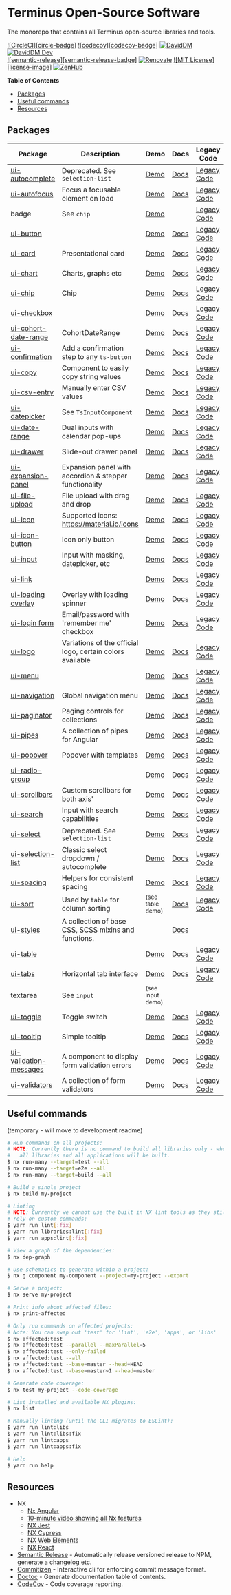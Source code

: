 # Terminus Open-Source Software

The monorepo that contains all Terminus open-source libraries and tools.

[![CircleCI][circle-badge]][circle-link]
[![codecov][codecov-badge]][codecov-project]
[![DavidDM][david-badge]][david-link]
[![DavidDM Dev][david-dev-badge]][david-link]
<br>
[![semantic-release][semantic-release-badge]][semantic-release]
[![Renovate][renovate-badge]][renovate-link]
[![MIT License][license-image]][license-url]
[![ZenHub][zenhub-image]][zenhub-url]

<!-- START doctoc generated TOC please keep comment here to allow auto update -->
<!-- DON'T EDIT THIS SECTION, INSTEAD RE-RUN doctoc TO UPDATE -->
**Table of Contents**

- [Packages](#packages)
- [Useful commands](#useful-commands)
- [Resources](#resources)

<!-- END doctoc generated TOC please keep comment here to allow auto update -->

## Packages


|                      Package                      |                        Description                        |               Demo               |                 Docs                 |                   Legacy Code                     |
|---------------------------------------------------|-----------------------------------------------------------|----------------------------------|--------------------------------------|---------------------------------------------------|
| [ui-autocomplete][src-autocomplete]               | Deprecated. See `selection-list`                          | [Demo][demo-autocomplete]        | [Docs][docs-autocomplete]            | [Legacy Code][legacy-src-autocomplete]            |
| [ui-autofocus][src-autofocus]                     | Focus a focusable element on load                         | [Demo][demo-autofocus]           | [Docs][docs-autofocus]               | [Legacy Code][legacy-src-autofocus]               | 
| badge                                             | See `chip`                                                | [Demo][demo-chip]                |                                      | [Legacy Code][legacy-src-chip]                    |
| [ui-button][src-button]                           |                                                           | [Demo][demo-button]              | [Docs][docs-button]                  | [Legacy Code][legacy-src-button]                  |
| [ui-card][src-card]                               | Presentational card                                       | [Demo][demo-card]                | [Docs][docs-card]                    | [Legacy Code][legacy-src-card]                    |
| [ui-chart][src-chart]                             | Charts, graphs etc                                        | [Demo][demo-chart]               | [Docs][docs-chart]                   | [Legacy Code][legacy-src-chart]                   |
| [ui-chip][src-chip]                               | Chip                                                      | [Demo][demo-chip]                | [Docs][docs-chip]                    | [Legacy Code][legacy-src-chip]                    |
| [ui-checkbox][src-checkbox]                       |                                                           | [Demo][demo-checkbox]            | [Docs][docs-checkbox]                | [Legacy Code][legacy-src-checkbox]                |
| [ui-cohort-date-range][src-cohort-date-range]     | CohortDateRange                                           | [Demo][demo-cohort-date-range]   | [Docs][docs-cohort-date-range]       | [Legacy Code][legacy-src-cohort-date-range]       |
| [ui-confirmation][src-confirmation]               | Add a confirmation step to any `ts-button`                | [Demo][demo-confirmation]        | [Docs][docs-confirmation]            | [Legacy Code][legacy-src-confirmation]            |
| [ui-copy][src-copy]                               | Component to easily copy string values                    | [Demo][demo-copy]                | [Docs][docs-copy]                    | [Legacy Code][legacy-src-copy]                    |
| [ui-csv-entry][src-csv-entry]                     | Manually enter CSV values                                 | [Demo][demo-csv-entry]           | [Docs][docs-csv-entry]               | [Legacy Code][legacy-src-csv-entry]               |
| [ui-datepicker][src-input]                        | See `TsInputComponent`                                    | [Demo][demo-input]               | [Docs][docs-input]                   | [Legacy Code][legacy-src-input]                   |
| [ui-date-range][src-date-range]                   | Dual inputs with calendar pop-ups                         | [Demo][demo-date-range]          | [Docs][docs-date-range]              | [Legacy Code][legacy-src-date-range]              |
| [ui-drawer][src-drawer]                           | Slide-out drawer panel                                    | [Demo][demo-drawer]              | [Docs][docs-drawer]                  | [Legacy Code][legacy-src-drawer]                  |
| [ui-expansion-panel][src-expansion-panel]         | Expansion panel with accordion & stepper functionality    | [Demo][demo-expansion-panel]     | [Docs][docs-expansion-panel]         | [Legacy Code][legacy-src-expansion-panel]         |
| [ui-file-upload][src-file-upload]                 | File upload with drag and drop                            | [Demo][demo-file-upload]         | [Docs][docs-file-upload]             | [Legacy Code][legacy-src-file-upload]             |
| [ui-icon][src-icon]                               | Supported icons: https://material.io/icons                | [Demo][demo-icon]                | [Docs][docs-icon]                    | [Legacy Code][legacy-src-icon]                    |
| [ui-icon-button][src-icon-button]                 | Icon only button                                          | [Demo][demo-icon-button]         | [Docs][docs-icon-button]             | [Legacy Code][legacy-src-icon-button]             |
| [ui-input][src-input]                             | Input with masking, datepicker, etc                       | [Demo][demo-input]               | [Docs][docs-input]                   | [Legacy Code][legacy-src-input]                   |
| [ui-link][src-link]                               |                                                           | [Demo][demo-link]                | [Docs][docs-link]                    | [Legacy Code][legacy-src-link]                    |
| [ui-loading overlay][src-loading-overlay]         | Overlay with loading spinner                              | [Demo][demo-loading-overlay]     | [Docs][docs-loading-overlay]         | [Legacy Code][legacy-src-loading-overlay]         |
| [ui-login form][src-login-form]                   | Email/password with 'remember me' checkbox                | [Demo][demo-log-in-form]         | [Docs][docs-login-form]              | [Legacy Code][legacy-src-login-form]              |
| [ui-logo][src-logo]                               | Variations of the official logo, certain colors available | [Demo][demo-logo]                | [Docs][docs-logo]                    | [Legacy Code][legacy-src-logo]                    |
| [ui-menu][src-menu]                               |                                                           | [Demo][demo-menu]                | [Docs][docs-menu]                    | [Legacy Code][legacy-src-menu]                    |
| [ui-navigation][src-navigation]                   | Global navigation menu                                    | [Demo][demo-navigation]          | [Docs][docs-navigation]              | [Legacy Code][legacy-src-navigation]              |
| [ui-paginator][src-paginator]                     | Paging controls for collections                           | [Demo][demo-paginator]           | [Docs][docs-paginator]               | [Legacy Code][legacy-src-paginator]               |
| [ui-pipes][src-pipes]                             | A collection of pipes for Angular                         | [Demo][demo-pipes]               | [Docs][docs-pipes]                   | [Legacy Code][legacy-src-pipes]                   |
| [ui-popover][src-popover]                         | Popover with templates                                    | [Demo][demo-popover]             | [Docs][docs-popover]                 | [Legacy Code][legacy-src-popover]                 |
| [ui-radio-group][src-radio-group]                 |                                                           | [Demo][demo-radio-group]         | [Docs][docs-radio-group]             | [Legacy Code][legacy-src-radio-group]             |
| [ui-scrollbars][src-scrollbars]                   | Custom scrollbars for both axis'                          | [Demo][demo-scrollbars]          | [Docs][docs-scrollbars]              | [Legacy Code][legacy-src-scrollbars]              |
| [ui-search][src-search]                           | Input with search capabilities                            | [Demo][demo-search]              | [Docs][docs-search]                  | [Legacy Code][legacy-src-search]                  |
| [ui-select][src-select]                           | Deprecated. See `selection-list`                          | [Demo][demo-select]              | [Docs][docs-select]                  | [Legacy Code][legacy-src-select]                  |
| [ui-selection-list][src-selection-list]           | Classic select dropdown / autocomplete                    | [Demo][demo-selection-list]      | [Docs][docs-selection-list]          | [Legacy Code][legacy-src-selection-list]          |
| [ui-spacing][src-spacing]                         | Helpers for consistent spacing                            | [Demo][demo-spacing]             | [Docs][docs-spacing]                 | [Legacy Code][legacy-src-spacing]                 |
| [ui-sort][src-sort]                               | Used by `table` for column sorting                        | <small>(see table demo)</small>  | [Docs][docs-sort]                    | [Legacy Code][legacy-src-sort]                    |
| [ui-styles][src-styles]                           | A collection of base CSS, SCSS mixins and functions.      |                                  | [Docs][docs-styles]                  |                                                   |
| [ui-table][src-table]                             |                                                           | [Demo][demo-table]               | [Docs][docs-table]                   | [Legacy Code][legacy-src-table]                   |
| [ui-tabs][src-tabs]                               | Horizontal tab interface                                  | [Demo][demo-tabs]                | [Docs][docs-tabs]                    | [Legacy Code][legacy-src-tabs]                    |
| textarea                                          | See `input`                                               | <small>(see input demo)</small>  |                                      |                                                   |
| [ui-toggle][src-toggle]                           | Toggle switch                                             | [Demo][demo-toggle]              | [Docs][docs-toggle]                  | [Legacy Code][legacy-src-toggle]                  |
| [ui-tooltip][src-tooltip]                         | Simple tooltip                                            | [Demo][demo-tooltip]             | [Docs][docs-tooltip]                 | [Legacy Code][legacy-src-tooltip]                 |
| [ui-validation-messages][src-validation-messages] | A component to display form validation errors             | [Demo][demo-validation-messages] | [Docs][docs-validation-messages]     | [Legacy Code][legacy-src-validation-messages]     |
| [ui-validators][src-validators]                   | A collection of form validators                           | [Demo][demo-validators]          | [Docs][docs-validators]              | [Legacy Code][legacy-src-validators]              |






## Useful commands

(temporary - will move to development readme)

```bash
# Run commands on all projects:
# NOTE: Currently there is no command to build all libraries only - when running all, 
#   all libraries and all applications will be built.
$ nx run-many --target=test --all
$ nx run-many --target=e2e --all
$ nx run-many --target=build --all

# Build a single project
$ nx build my-project

# Linting
# NOTE: Currently we cannot use the built in NX lint tools as they still rely on TSLint. For now we
# rely on custom commands:
$ yarn run lint[:fix]
$ yarn run libraries:lint[:fix]
$ yarn run apps:lint[:fix]

# View a graph of the dependencies:
$ nx dep-graph

# Use schematics to generate within a project:
$ nx g component my-component --project=my-project --export

# Serve a project:
$ nx serve my-project

# Print info about affected files:
$ nx print-affected

# Only run commands on affected projects:
# Note: You can swap out 'test' for 'lint', 'e2e', 'apps', or 'libs'
$ nx affected:test
$ nx affected:test --parallel --maxParallel=5
$ nx affected:test --only-failed
$ nx affected:test --all
$ nx affected:test --base=master --head=HEAD
$ nx affected:test --base=master~1 --head=master

# Generate code coverage:
$ nx test my-project --code-coverage

# List installed and available NX plugins:
$ nx list

# Manually linting (until the CLI migrates to ESLint):
$ yarn run lint:libs
$ yarn run lint:libs:fix
$ yarn run lint:apps
$ yarn run lint:apps:fix

# Help
$ yarn run help
```






## Resources

- NX
    - [Nx Angular][nx-angular]
    - [10-minute video showing all Nx features][nx-video]
    - [NX Jest][nx-jest]
    - [NX Cypress][nx-cypress]
    - [NX Web Elements][nx-web-elements]
    - [NX React][nx-react]
- [Semantic Release][semantic-release] - Automatically release versioned release to NPM, generate a changelog etc.
- [Commitizen][commitizen] - Interactive cli for enforcing commit message format.
- [Doctoc][doctoc] - Generate documentation table of contents.
- [CodeCov][codecov] - Code coverage reporting.


<!-- Links -->
[codecov]:          https://codecov.io
[commitizen]:       https://github.com/commitizen
[doctoc]:           https://github.com/thlorenz/doctoc
[semantic-release]: https://github.com/semantic-release/semantic-release
[nx-angular]:       https://nx.dev/angular
[nx-video]:         https://nx.dev/angular/getting-started/what-is-nx
[nx-jest]:          https://nx.dev/angular/plugins/jest/overview
[nx-cypress]:       https://nx.dev/angular/plugins/cypress/overview
[nx-web-elements]:  https://nx.dev/angular/plugins/web/overview
[nx-react]:         https://nx.dev/angular/plugins/react/overview

[codecov-project]:  https://codecov.io/gh/GetTerminus/terminus-ui
[circle-link]:      https://circleci.com/gh/GetTerminus/terminus-oss/tree/master
[renovate-badge]:   https://img.shields.io/badge/renovate-enabled-brightgreen.svg
[renovate-link]:    https://renovatebot.com
[david-dev-badge]:  https://david-dm.org/GetTerminus/terminus-oss/dev-status.svg
[david-badge]:      https://david-dm.org/GetTerminus/terminus-oss.svg
[david-link]:       https://david-dm.org/GetTerminus/terminus-oss?view=list
[license-url]:      https://github.com/GetTerminus/terminus-ui/blob/release/LICENSE
[zenhub-image]:     https://dxssrr2j0sq4w.cloudfront.net/3.2.0/img/external/zenhub-badge.png
[zenhub-url]:       https://github.com/GetTerminus/terminus-oss#zenhub

<!-- Source Directories -->
[src-autocomplete]:        https://github.com/GetTerminus/terminus-oss/blob/master/libs/ui/autocomplete/
[src-autofocus]:           https://github.com/GetTerminus/terminus-oss/blob/master/libs/ui/autofocus/
[src-button]:              https://github.com/GetTerminus/terminus-oss/blob/master/libs/ui/button/
[src-card]:                https://github.com/GetTerminus/terminus-oss/blob/master/libs/ui/card/
[src-chart]:               https://github.com/GetTerminus/terminus-oss/blob/master/libs/ui/chart/
[src-checkbox]:            https://github.com/GetTerminus/terminus-oss/blob/master/libs/ui/checkbox/
[src-chip]:                https://github.com/GetTerminus/terminus-oss/blob/master/libs/ui/chip/
[src-cohort-date-range]:   https://github.com/GetTerminus/terminus-oss/blob/master/libs/ui/cohort-date-range/
[src-confirmation]:        https://github.com/GetTerminus/terminus-oss/blob/master/libs/ui/confirmation/
[src-copy]:                https://github.com/GetTerminus/terminus-oss/blob/master/libs/ui/copy/
[src-csv-entry]:           https://github.com/GetTerminus/terminus-oss/blob/master/libs/ui/csv-entry/
[src-date-range]:          https://github.com/GetTerminus/terminus-oss/blob/master/libs/ui/date-range/
[src-drawer]:              https://github.com/GetTerminus/terminus-oss/blob/master/libs/ui/drawer/
[src-expansion-panel]:     https://github.com/GetTerminus/terminus-oss/blob/master/libs/ui/expansion-panel/
[src-file-upload]:         https://github.com/GetTerminus/terminus-oss/blob/master/libs/ui/file-upload/
[src-icon-button]:         https://github.com/GetTerminus/terminus-oss/blob/master/libs/ui/icon-button/
[src-icon]:                https://github.com/GetTerminus/terminus-oss/blob/master/libs/ui/icon/
[src-input]:               https://github.com/GetTerminus/terminus-oss/blob/master/libs/ui/input/
[src-link]:                https://github.com/GetTerminus/terminus-oss/blob/master/libs/ui/link/
[src-loading-overlay]:     https://github.com/GetTerminus/terminus-oss/blob/master/libs/ui/loading-overlay/
[src-login-form]:          https://github.com/GetTerminus/terminus-oss/blob/master/libs/ui/login-form/
[src-logo]:                https://github.com/GetTerminus/terminus-oss/blob/master/libs/ui/logo/
[src-menu]:                https://github.com/GetTerminus/terminus-oss/blob/master/libs/ui/menu/
[src-navigation]:          https://github.com/GetTerminus/terminus-oss/blob/master/libs/ui/navigation/
[src-paginator]:           https://github.com/GetTerminus/terminus-oss/blob/master/libs/ui/paginator/
[src-pipes]:               https://github.com/GetTerminus/terminus-oss/blob/master/libs/ui/pipes/
[src-popover]:             https://github.com/Getterminus/terminus-oss/blob/master/libs/ui/popover/
[src-radio-group]:         https://github.com/GetTerminus/terminus-oss/blob/master/libs/ui/radio-group/
[src-scrollbars]:          https://github.com/GetTerminus/terminus-oss/blob/master/libs/ui/scrollbars/
[src-search]:              https://github.com/GetTerminus/terminus-oss/blob/master/libs/ui/search/
[src-select]:              https://github.com/GetTerminus/terminus-oss/blob/master/libs/ui/select/
[src-selection-list]:      https://github.com/GetTerminus/terminus-oss/blob/master/libs/ui/selection-list/
[src-sort]:                https://github.com/GetTerminus/terminus-oss/blob/master/libs/ui/sort/
[src-spacing]:             https://github.com/GetTerminus/terminus-oss/blob/master/libs/ui/spacing/
[src-styles]:              https://github.com/GetTerminus/terminus-oss/blob/master/libs/ui/styles/
[src-table]:               https://github.com/GetTerminus/terminus-oss/blob/master/libs/ui/table/
[src-tabs]:                https://github.com/GetTerminus/terminus-oss/blob/master/libs/ui/tabs/
[src-toggle]:              https://github.com/GetTerminus/terminus-oss/blob/master/libs/ui/toggle/
[src-tooltip]:             https://github.com/GetTerminus/terminus-oss/blob/master/libs/ui/tooltip/
[src-validation-messages]: https://github.com/GetTerminus/terminus-oss/blob/master/libs/ui/validation-messages/
[src-validators]:          https://github.com/GetTerminus/terminus-oss/blob/master/libs/ui/validators/

<!-- Legacy source code -->

[legacy-src-autocomplete]:        https://github.com/GetTerminus/terminus-ui/blob/release/projects/library/autocomplete/
[legacy-src-autofocus]:           https://github.com/GetTerminus/terminus-ui/blob/release/projects/library/autofocus/
[legacy-src-button]:              https://github.com/GetTerminus/terminus-ui/blob/release/projects/library/button/
[legacy-src-card]:                https://github.com/GetTerminus/terminus-ui/blob/release/projects/library/card/
[legacy-src-chart]:               https://github.com/GetTerminus/terminus-ui/blob/release/projects/library/chart/
[legacy-src-checkbox]:            https://github.com/GetTerminus/terminus-ui/blob/release/projects/library/checkbox/
[legacy-src-chip]:                https://github.com/GetTerminus/terminus-ui/blob/release/projects/library/chip/
[legacy-src-cohort-date-range]:   https://github.com/GetTerminus/terminus-ui/blob/release/projects/library/cohort-date-range/
[legacy-src-confirmation]:        https://github.com/GetTerminus/terminus-ui/blob/release/projects/library/confirmation/
[legacy-src-copy]:                https://github.com/GetTerminus/terminus-ui/blob/release/projects/library/copy/
[legacy-src-csv-entry]:           https://github.com/GetTerminus/terminus-ui/blob/release/projects/library/csv-entry/
[legacy-src-date-range]:          https://github.com/GetTerminus/terminus-ui/blob/release/projects/library/date-range/
[legacy-src-drawer]:              https://github.com/GetTerminus/terminus-ui/blob/release/projects/library/drawer/
[legacy-src-expansion-panel]:     https://github.com/GetTerminus/terminus-ui/blob/release/projects/library/expansion-panel/
[legacy-src-file-upload]:         https://github.com/GetTerminus/terminus-ui/blob/release/projects/library/file-upload/
[legacy-src-icon-button]:         https://github.com/GetTerminus/terminus-ui/blob/release/projects/library/icon-button/
[legacy-src-icon]:                https://github.com/GetTerminus/terminus-ui/blob/release/projects/library/icon/
[legacy-src-input]:               https://github.com/GetTerminus/terminus-ui/blob/release/projects/library/input/
[legacy-src-link]:                https://github.com/GetTerminus/terminus-ui/blob/release/projects/library/link/
[legacy-src-loading-overlay]:     https://github.com/GetTerminus/terminus-ui/blob/release/projects/library/loading-overlay/
[legacy-src-login-form]:          https://github.com/GetTerminus/terminus-ui/blob/release/projects/library/login-form/
[legacy-src-logo]:                https://github.com/GetTerminus/terminus-ui/blob/release/projects/library/logo/
[legacy-src-menu]:                https://github.com/GetTerminus/terminus-ui/blob/release/projects/library/menu/
[legacy-src-navigation]:          https://github.com/GetTerminus/terminus-ui/blob/release/projects/library/navigation/
[legacy-src-paginator]:           https://github.com/GetTerminus/terminus-ui/blob/release/projects/library/paginator/
[legacy-src-pipes]:               https://github.com/GetTerminus/terminus-ui/blob/release/projects/library/pipes/
[legacy-src-popover]:             https://github.com/Getterminus/terminus-ui/blob/release/projects/library/popover/
[legacy-src-radio-group]:         https://github.com/GetTerminus/terminus-ui/blob/release/projects/library/radio-group/
[legacy-src-scrollbars]:          https://github.com/GetTerminus/terminus-ui/blob/release/projects/library/scrollbars/
[legacy-src-search]:              https://github.com/GetTerminus/terminus-ui/blob/release/projects/library/search/
[legacy-src-select]:              https://github.com/GetTerminus/terminus-ui/blob/release/projects/library/select/
[legacy-src-selection-list]:      https://github.com/GetTerminus/terminus-ui/blob/release/projects/library/selection-list/
[legacy-src-sort]:                https://github.com/GetTerminus/terminus-ui/blob/release/projects/library/sort/
[legacy-src-spacing]:             https://github.com/GetTerminus/terminus-ui/blob/release/projects/library/spacing/
[legacy-src-table]:               https://github.com/GetTerminus/terminus-ui/blob/release/projects/library/table/
[legacy-src-tabs]:                https://github.com/GetTerminus/terminus-ui/blob/release/projects/library/tabs/
[legacy-src-toggle]:              https://github.com/GetTerminus/terminus-ui/blob/release/projects/library/toggle/
[legacy-src-tooltip]:             https://github.com/GetTerminus/terminus-ui/blob/release/projects/library/tooltip/
[legacy-src-validation-messages]: https://github.com/GetTerminus/terminus-ui/blob/release/projects/library/validation-messages/
[legacy-src-validators]:          https://github.com/GetTerminus/terminus-ui/blob/release/projects/library/validators/

<!-- TODO: Verify links are still correct after the move -->
<!-- Demos -->
[demo-autocomplete]:        https://getterminus.github.io/ui-demos-release/components/autocomplete
[demo-autofocus]:           https://getterminus.github.io/ui-demos-release/components/autofocus
[demo-button]:              https://getterminus.github.io/ui-demos-release/components/button
[demo-card]:                https://getterminus.github.io/ui-demos-release/components/card
[demo-chart]:               https://getterminus.github.io/ui-demos-release/components/chart
[demo-chip]:                https://getterminus.github.io/ui-demos-release/components/chip
[demo-checkbox]:            https://getterminus.github.io/ui-demos-release/components/checkbox
[demo-cohort-date-range]:   https://getterminus.github.io/ui-demos-release/components/cohort-date-range
[demo-confirmation]:        https://getterminus.github.io/ui-demos-release/components/confirmation
[demo-copy]:                https://getterminus.github.io/ui-demos-release/components/copy
[demo-csv-entry]:           https://getterminus.github.io/ui-demos-release/components/csv-entry
[demo-date-range]:          https://getterminus.github.io/ui-demos-release/components/date-range
[demo-drawer]:              https://getterminus.github.io/ui-demos-release/components/drawer
[demo-expansion-panel]:     https://getterminus.github.io/ui-demos-release/components/expansion-panel
[demo-file-upload]:         https://getterminus.github.io/ui-demos-release/components/file-upload
[demo-icon-button]:         https://getterminus.github.io/ui-demos-release/components/icon-button
[demo-icon]:                https://getterminus.github.io/ui-demos-release/components/icon
[demo-input]:               https://getterminus.github.io/ui-demos-release/components/input
[demo-link]:                https://getterminus.github.io/ui-demos-release/components/link
[demo-loading-overlay]:     https://getterminus.github.io/ui-demos-release/components/loading-overlay
[demo-log-in-form]:         https://getterminus.github.io/ui-demos-release/components/log-in-form
[demo-logo]:                https://getterminus.github.io/ui-demos-release/components/logo
[demo-menu]:                https://getterminus.github.io/ui-demos-release/components/menu
[demo-navigation]:          https://getterminus.github.io/ui-demos-release/components/navigation
[demo-paginator]:           https://getterminus.github.io/ui-demos-release/components/paginator
[demo-pipes]:               https://getterminus.github.io/ui-demos-release/components/pipes
[demo-popover]:             https://getterminus.github.io/ui-demos-release/components/popover
[demo-radio-group]:         https://getterminus.github.io/ui-demos-release/components/radio
[demo-scrollbars]:          https://getterminus.github.io/ui-demos-release/components/scrollbars
[demo-search]:              https://getterminus.github.io/ui-demos-release/components/search
[demo-select]:              https://getterminus.github.io/ui-demos-release/components/select
[demo-selection-list]:      https://getterminus.github.io/ui-demos-release/components/selection-list
[demo-spacing-constant]:    https://getterminus.github.io/ui-demos-release/components/spacing-constant
[demo-spacing]:             https://getterminus.github.io/ui-demos-release/components/spacing
[demo-table]:               https://getterminus.github.io/ui-demos-release/components/table
[demo-tabs]:                https://getterminus.github.io/ui-demos-release/components/tabs
[demo-toggle]:              https://getterminus.github.io/ui-demos-release/components/toggle
[demo-tooltip]:             https://getterminus.github.io/ui-demos-release/components/tooltip
[demo-validation-messages]: https://getterminus.github.io/ui-demos-release/components/validation-messages
[demo-validators]:          https://getterminus.github.io/ui-demos-release/components/validation

<!-- TODO: Verify links are still correct after the move -->
<!-- TS Primary Docs -->
[docs-autocomplete]:        http://uilibrary-docs.terminus.ninja/release/components/TsAutocompleteComponent.html
[docs-autofocus]:           http://uilibrary-docs.terminus.ninja/release/directives/TsAutofocusDirective.html
[docs-button]:              http://uilibrary-docs.terminus.ninja/release/components/TsButtonComponent.html
[docs-card]:                http://uilibrary-docs.terminus.ninja/release/components/TsCardComponent.html
[docs-chart]:               http://uilibrary-docs.terminus.ninja/release/components/TsChartComponent.html
[docs-checkbox]:            http://uilibrary-docs.terminus.ninja/release/components/TsCheckboxComponent.html
[docs-chip]:                http://uilibrary-docs.terminus.ninja/release/components/TsChipCollectionComponent.html
[docs-cohort-date-range]:   http://uilibrary-docs.terminus.ninja/release/components/TsCohortDateRangeComponent.html
[docs-confirmation]:        http://uilibrary-docs.terminus.ninja/release/directives/TsConfirmationDirective.html
[docs-copy]:                http://uilibrary-docs.terminus.ninja/release/components/TsCopyComponent.html
[docs-csv-entry]:           http://uilibrary-docs.terminus.ninja/release/components/TsCSVEntryComponent.html
[docs-date-range]:          http://uilibrary-docs.terminus.ninja/release/components/TsDateRangeComponent.html
[docs-drawer]:              http://uilibrary-docs/terminus.ninja/release/components/TsDrawerComponent.html
[docs-expansion-panel]:     http://uilibrary-docs.terminus.ninja/release/components/TsExpansionPanelComponent.html
[docs-file-upload]:         http://uilibrary-docs.terminus.ninja/release/components/TsFileUploadComponent.html
[docs-icon-button]:         http://uilibrary-docs.terminus.ninja/release/components/TsIconButtonComponent.html
[docs-icon]:                http://uilibrary-docs.terminus.ninja/release/components/TsIconComponent.html
[docs-input]:               http://uilibrary-docs.terminus.ninja/release/components/TsInputComponent.html
[docs-link]:                http://uilibrary-docs.terminus.ninja/release/components/TsLinkComponent.html
[docs-loading-overlay]:     http://uilibrary-docs.terminus.ninja/release/components/TsLoadingOverlayComponent.html
[docs-login-form]:          http://uilibrary-docs.terminus.ninja/release/components/TsLoginFormComponent.html
[docs-logo]:                http://uilibrary-docs.terminus.ninja/release/components/TsLogoComponent.html
[docs-menu]:                http://uilibrary-docs.terminus.ninja/release/components/TsMenuComponent.html
[docs-navigation]:          http://uilibrary-docs.terminus.ninja/release/components/TsNavigationComponent.html
[docs-paginator]:           http://uilibrary-docs.terminus.ninja/release/components/TsPaginatorComponent.html
[docs-pipes]:               http://uilibrary-docs.terminus.ninja/release/modules/TsPipesModule.html
[docs-popover]:             http://uilibrary-docs.terminus.ninja/release/modules/TsPopoverComponent.html
[docs-radio-group]:         http://uilibrary-docs.terminus.ninja/release/components/TsRadioGroupComponent.html
[docs-scrollbars]:          http://uilibrary-docs.terminus.ninja/release/components/TsScrollbarsComponent.html
[docs-search]:              http://uilibrary-docs.terminus.ninja/release/components/TsSearchComponent.html
[docs-select]:              http://uilibrary-docs.terminus.ninja/release/components/TsSelectComponent.html
[docs-selection-list]:      http://uilibrary-docs.terminus.ninja/release/components/TsSelectionListComponent.html
[docs-sort]:                http://uilibrary-docs.terminus.ninja/release/directives/TsSortDirective.html
[docs-spacing]:             http://uilibrary-docs.terminus.ninja/release/directives/TsVerticalSpacingDirective.html
[docs-styles]:              https://github.com/GetTerminus/terminus-oss/tree/master/libs/ui/styles
[docs-table]:               http://uilibrary-docs.terminus.ninja/release/components/TsTableComponent.html
[docs-tabs]:                http://uilibrary-docs.terminus.ninja/release/components/TsTabCollectionComponent.html
[docs-toggle]:              http://uilibrary-docs.terminus.ninja/release/components/TsToggleComponent.html
[docs-tooltip]:             http://uilibrary-docs.terminus.ninja/release/components/TsTooltipComponent.html
[docs-validation-messages]: http://uilibrary-docs.terminus.ninja/release/injectables/TsValidationMessagesComponent.html
[docs-validators]:          http://uilibrary-docs.terminus.ninja/release/injectables/TsValidatorsService.html
